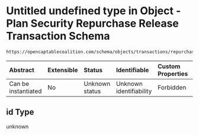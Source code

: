 # Untitled undefined type in Object - Plan Security Repurchase Release Transaction Schema

```txt
https://opencaptablecoalition.com/schema/objects/transactions/repurchase_release/plan_security_repurchase_release#/properties/id
```



| Abstract            | Extensible | Status         | Identifiable            | Custom Properties | Additional Properties | Access Restrictions | Defined In                                                                                                                                                          |
| :------------------ | :--------- | :------------- | :---------------------- | :---------------- | :-------------------- | :------------------ | :------------------------------------------------------------------------------------------------------------------------------------------------------------------ |
| Can be instantiated | No         | Unknown status | Unknown identifiability | Forbidden         | Allowed               | none                | [PlanSecurityRepurchaseRelease.schema.json*](schema/objects/transactions/release/PlanSecurityRelease.schema.json "open original schema") |

## id Type

unknown
